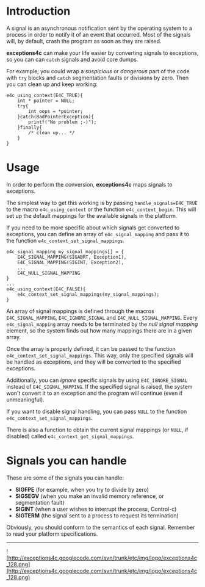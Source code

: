 # Introduction #

A signal is an asynchronous notification sent by the operating system to a process in order to notify it of an event that occurred. Most of the signals will, by default, crash the program as soon as they are raised.

**exceptions4c** can make your life easier by converting signals to exceptions, so you can can `catch` signals and avoid core dumps.

For example, you could wrap a _suspicious_ or _dangerous_ part of the code with `try` blocks and `catch` segmentation faults or divisions by zero. Then you can clean up and keep working:

```
e4c_using_context(E4C_TRUE){
    int * pointer = NULL;
    try{
        int oops = *pointer;
    }catch(BadPointerException){
        printf("No problem ;-)");
    }finally{
        /* clean up... */
    }
}
```

# Usage #

In order to perform the conversion, **exceptions4c** maps signals to exceptions.

The simplest way to get this working is by passing `handle_signals=E4C_TRUE` to the macro `e4c_using_context` or the function `e4c_context_begin`. This will set up the default mappings for the available signals in the platform.

If you need to be more specific about which signals get converted to exceptions, you can define an array of `e4c_signal_mapping` and pass it to the function `e4c_context_set_signal_mappings`.

```
e4c_signal_mapping my_signal_mappings[] = {
    E4C_SIGNAL_MAPPING(SIGABRT, Exception1),
    E4C_SIGNAL_MAPPING(SIGINT, Exception2),
    ...
    E4C_NULL_SIGNAL_MAPPING
}
...
e4c_using_context(E4C_FALSE){
    e4c_context_set_signal_mappings(my_signal_mappings);
}
```

An array of signal mappings is defined through the macros `E4C_SIGNAL_MAPPING`, `E4C_IGNORE_SIGNAL` and `E4C_NULL_SIGNAL_MAPPING`. Every `e4c_signal_mapping` array needs to be terminated by the _null signal mapping_ element, so the system finds out how many mappings there are in a given array.

Once the array is properly defined, it can be passed to the function `e4c_context_set_signal_mappings`. This way, only the specified signals will be handled as exceptions, and they will be converted to the specified exceptions.

Additionally, you can _ignore_ specific signals by using `E4C_IGNORE_SIGNAL` instead of `E4C_SIGNAL_MAPPING`. If the specified signal is raised, the system won't convert it to an exception and the program will continue (even if unmeaningful).

If you want to disable signal handling, you can pass `NULL` to the function `e4c_context_set_signal_mappings`.

There is also a function to obtain the current signal mappings (or `NULL`, if disabled) called `e4c_context_get_signal_mappings`.

# Signals you can handle #

These are some of the signals you can handle:
  * **SIGFPE** (for example, when you try to divide by zero)
  * **SIGSEGV** (when you make an invalid memory reference, or segmentation fault)
  * **SIGINT** (when a user wishes to interrupt the process, Control-c)
  * **SIGTERM** (the signal sent to a process to request its termination)

Obviously, you should conform to the semantics of each signal. Remember to read your platform specifications.


---


![http://exceptions4c.googlecode.com/svn/trunk/etc/img/logo/exceptions4c_128.png](http://exceptions4c.googlecode.com/svn/trunk/etc/img/logo/exceptions4c_128.png)